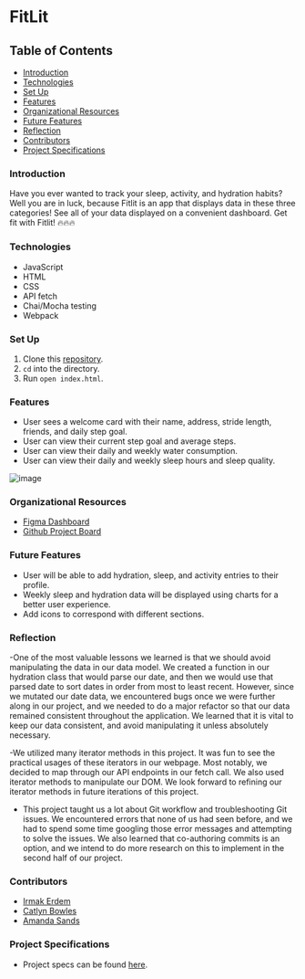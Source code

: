 # FitLit

## Table of Contents
- [Introduction](#introduction)
- [Technologies](#technologies)
- [Set Up](#set-up)
- [Features](#features)
- [Organizational Resources](#organizational-resources)
- [Future Features](#future-features)
- [Reflection](#reflection)
- [Contributors](#contributors)
- [Project Specifications](#project-specifications)

### Introduction
Have you ever wanted to track your sleep, activity, and hydration habits? Well you are in luck, because Fitlit is an app that displays data in these three categories! See all of your data displayed on a convenient dashboard. Get fit with Fitlit! 🔥🔥🔥


### Technologies
- JavaScript
- HTML
- CSS
- API fetch
- Chai/Mocha testing
- Webpack

### Set Up
1. Clone this [repository](https://github.com/ASands17/fitlit).
2. `cd` into the directory.
3. Run `open index.html`.

### Features
- User sees a welcome card with their name, address, stride length, friends, and daily step goal.
- User can view their current step goal and average steps.
- User can view their daily and weekly water consumption.
- User can view their daily and weekly sleep hours and sleep quality.


![image](https://user-images.githubusercontent.com/93043035/169923693-0ca3c358-f3a1-4de3-aece-2908c68cd7be.png)


### Organizational Resources
- [Figma Dashboard](https://www.figma.com/file/SxZltJr5XcWric3Lbufna7/CIA's-Dashboard-Template?node-id=0%3A1)
- [Github Project Board](https://github.com/ASands17/fitlit/projects/1)

### Future Features
- User will be able to add hydration, sleep, and activity entries to their profile. 
- Weekly sleep and hydration data will be displayed using charts for a better user experience.
- Add icons to correspond with different sections. 

### Reflection
-One of the most valuable lessons we learned is that we should avoid manipulating the data in our data model. We created a function in our hydration class that would parse our date, and then we would use that parsed date to sort dates in order from most to least recent. However, since we mutated our date data, we encountered bugs once we were further along in our project, and we needed to do a major refactor so that our data remained consistent throughout the application. We learned that it is vital to keep our data consistent, and avoid manipulating it unless absolutely necessary. 

-We utilized many iterator methods in this project. It was fun to see the practical usages of these iterators in our webpage. Most notably, we decided to map through our API endpoints in our fetch call. We also used iterator methods to manipulate our DOM. We look forward to refining our iterator methods in future iterations of this project. 

- This project taught us a lot about Git workflow and troubleshooting Git issues. We encountered errors that none of us had seen before, and we had to spend some time googling those error messages and attempting to solve the issues. We also learned that co-authoring commits is an option, and we intend to do more research on this to implement in the second half of our project.

### Contributors
- [Irmak Erdem](https://www.linkedin.com/in/irmakerdem/)
- [Catlyn Bowles](https://www.linkedin.com/in/catlyn-bowles/)
- [Amanda Sands](https://www.linkedin.com/in/amanda-sands1/)

### Project Specifications
- Project specs can be found [here](https://frontend.turing.edu/projects/Fitlit-part-one.html).
